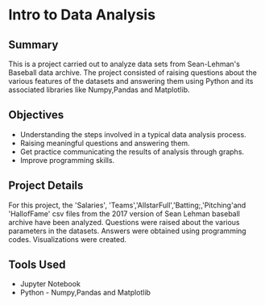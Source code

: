 # Intro to Data Analysis

## Summary
This is a project carried out to analyze data sets from Sean-Lehman's Baseball data archive. The project consisted of raising questions about the various features of the datasets and answering them using Python and its associated libraries like Numpy,Pandas and Matplotlib.

## Objectives
* Understanding the steps involved in a typical data analysis process.
* Raising meaningful questions and answering them.
* Get practice communicating the results of analysis through graphs.
* Improve programming skills.

## Project Details
For this project, the 'Salaries', 'Teams','AllstarFull','Batting;,'Pitching'and 'HallofFame' csv files from the 2017 version of Sean Lehman baseball archive have been analyzed. Questions were raised about the various parameters in the datasets. Answers were obtained using programming codes. Visualizations were created.

## Tools Used
* Jupyter Notebook
* Python - Numpy,Pandas and Matplotlib
